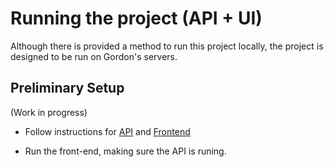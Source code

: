 # Running the project (API + UI)

Although there is provided a method to run this project locally, the project is designed to be run on Gordon's servers.

## Preliminary Setup

(Work in progress)

- Follow instructions for [API](./Backend.md) and [Frontend](./Frontend.md)

- Run the front-end, making sure the API is runing.
